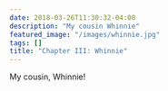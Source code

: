 ```yaml
---
date: 2018-03-26T11:30:32-04:00
description: "My cousin Whinnie"
featured_image: "/images/whinnie.jpg"
tags: []
title: "Chapter III: Whinnie"
---
```


My cousin, Whinnie!